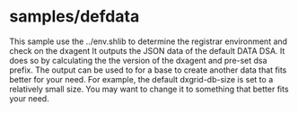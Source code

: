 # samples/defdata
This sample use the ../env.shlib to determine the
registrar environment and check on the dxagent
It outputs the JSON data of the default DATA DSA.
It does so by calculating the the version of the dxagent
and pre-set dsa prefix.
The output can be used to for a base to create another data
that fits better for your need.
For example, the default dxgrid-db-size is set to a relatively small size.
You may want to change it to something that better fits your need.
